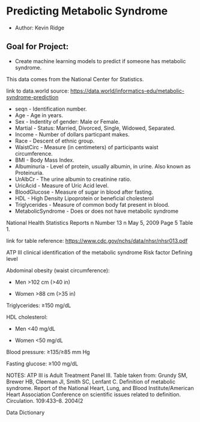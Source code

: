 # Predicting Metabolic Syndrome

- Author: Kevin Ridge

## Goal for Project:
- Create machine learning models to predict if someone has metabolic syndrome.

This data comes from the National Center for Statistics.

link to data.world source: https://data.world/informatics-edu/metabolic-syndrome-prediction

- seqn              - Identification number.
- Age               - Age in years.
- Sex               - Indentity of gender: Male or Female.
- Martial           - Status: Married, Divorced, Single, Widowed, Separated.
- Income            - Number of dollars particpant makes.
- Race              - Descent of ethnic group.
- WaistCirc         - Measure (in centimeters) of participants waist circumference.
- BMI               - Body Mass Index.
- Albuminuria       - Level of protein, usually albumin, in urine. Also known as Proteinuria.
- UrAlbCr           - The urine albumin to creatinine ratio.
- UricAcid          - Measure of Uric Acid level.
- BloodGlucose      - Measure of sugar in blood after fasting. 
- HDL               - High Density Lipoprotein or beneficial cholesterol
- Triglycerides     - Measure of common body fat present in blood.
- MetabolicSyndrome - Does or does not have metabolic syndrome



National Health Statistics Reports n Number 13 n May 5, 2009 Page 5
Table 1.

link for table reference: https://www.cdc.gov/nchs/data/nhsr/nhsr013.pdf

ATP III clinical identification of the metabolic syndrome
Risk factor Defining level

Abdominal obesity (waist circumference):
 
- Men  >102 cm (>40 in)

- Women  >88 cm (>35 in)
 
Triglycerides: ≥150 mg/dL
 
HDL cholesterol:
 
- Men <40 mg/dL
 
- Women <50 mg/dL
 
Blood pressure: ≥135/≥85 mm Hg
 
Fasting glucose: ≥100 mg/dL
 
NOTES: ATP III is Adult Treatment Panel III. Table taken from: Grundy SM, Brewer HB, Cleeman JI, Smith SC, Lenfant C.
Definition of metabolic syndrome. Report of the National Heart, Lung, and Blood Institute/American Heart Association Conference
on scientific issues related to definition. Circulation. 109:433–8. 2004(2

Data Dictionary

